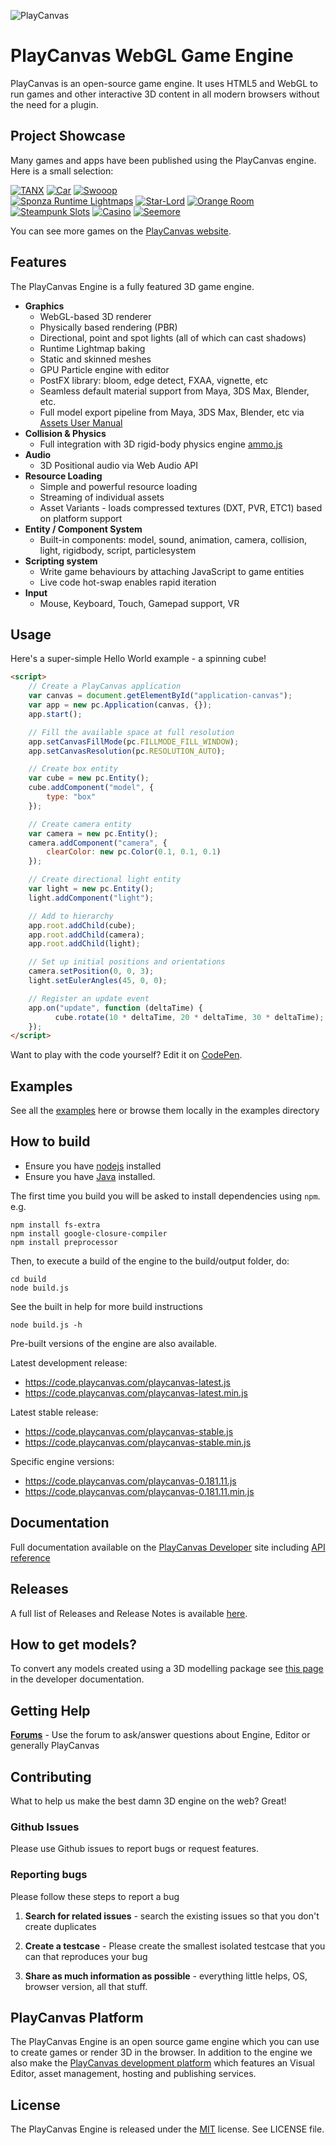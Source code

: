 ![PlayCanvas](http://static.playcanvas.com/images/logo/Playcanvas_LOGOSET_SMALL-06.png)

# PlayCanvas WebGL Game Engine

PlayCanvas is an open-source game engine. It uses HTML5 and WebGL to run games and other interactive 3D content in all modern browsers without the need for a plugin.

## Project Showcase

Many games and apps have been published using the PlayCanvas engine. Here is a small selection:

[![TANX](https://s3-eu-west-1.amazonaws.com/images.playcanvas.com/projects/4373/45093/ESR5DQ-image-25.jpg)](http://playcanv.as/p/aP0oxhUr) [![Car](https://s3-eu-west-1.amazonaws.com/images.playcanvas.com/projects/12/347824/7ULQ3Y-image-75.jpg)](http://car.playcanvas.com/) [![Swooop](https://s3-eu-west-1.amazonaws.com/images.playcanvas.com/projects/12/4763/TKYXB8-image-25.jpg)](http://playcanv.as/p/JtL2iqIH)
<br>
[![Sponza Runtime Lightmaps](https://s3-eu-west-1.amazonaws.com/images.playcanvas.com/projects/12/391368/221DFF-image-25.jpg)](http://playcanv.as/p/txPePQvy/) [![Star-Lord](https://s3-eu-west-1.amazonaws.com/images.playcanvas.com/projects/4373/333626/BGQN9H-image-25.jpg)](http://playcanv.as/p/SA7hVBLt) [![Orange Room](https://s3-eu-west-1.amazonaws.com/images.playcanvas.com/projects/23510/345310/BKST60-image-25.jpg)](http://playcanv.as/p/1ha5glKf)
<br>
[![Steampunk Slots](https://s3-eu-west-1.amazonaws.com/images.playcanvas.com/projects/23510/344862/VH0NOH-image-25.jpg)](http://playcanv.as/p/nL1dYbMv) [![Casino](https://s3-eu-west-1.amazonaws.com/images.playcanvas.com/projects/14928/349824/U88HJQ-image-25.jpg)](http://casino.playcanvas.com/) [![Seemore](https://s3-eu-west-1.amazonaws.com/images.playcanvas.com/projects/14705/319531/O4J4VU-image-25.jpg)](http://seemore.playcanvas.com/)

You can see more games on the [PlayCanvas website](https://playcanvas.com/explore).

## Features

The PlayCanvas Engine is a fully featured 3D game engine.

* **Graphics**
    * WebGL-based 3D renderer
    * Physically based rendering (PBR)
    * Directional, point and spot lights (all of which can cast shadows)
    * Runtime Lightmap baking
    * Static and skinned meshes
    * GPU Particle engine with editor
    * PostFX library: bloom, edge detect, FXAA, vignette, etc
    * Seamless default material support from Maya, 3DS Max, Blender, etc.
    * Full model export pipeline from Maya, 3DS Max, Blender, etc via [Assets User Manual](http://developer.playcanvas.com/en/user-manual/assets/)
* **Collision & Physics**
    * Full integration with 3D rigid-body physics engine [ammo.js](https://github.com/kripken/ammo.js)
* **Audio**
    * 3D Positional audio via Web Audio API
* **Resource Loading**
    * Simple and powerful resource loading
    * Streaming of individual assets
    * Asset Variants - loads compressed textures (DXT, PVR, ETC1) based on platform support
* **Entity / Component System**
    * Built-in components: model, sound, animation, camera, collision, light, rigidbody, script, particlesystem
* **Scripting system**
    * Write game behaviours by attaching JavaScript to game entities
    * Live code hot-swap enables rapid iteration
* **Input**
    * Mouse, Keyboard, Touch, Gamepad support, VR

## Usage

Here's a super-simple Hello World example - a spinning cube!

```html
<script>
    // Create a PlayCanvas application
    var canvas = document.getElementById("application-canvas");
    var app = new pc.Application(canvas, {});
    app.start();

    // Fill the available space at full resolution
    app.setCanvasFillMode(pc.FILLMODE_FILL_WINDOW);
    app.setCanvasResolution(pc.RESOLUTION_AUTO);

    // Create box entity
    var cube = new pc.Entity();
    cube.addComponent("model", {
        type: "box"
    });

    // Create camera entity
    var camera = new pc.Entity();
    camera.addComponent("camera", {
        clearColor: new pc.Color(0.1, 0.1, 0.1)
    });

    // Create directional light entity
    var light = new pc.Entity();
    light.addComponent("light");

    // Add to hierarchy
    app.root.addChild(cube);
    app.root.addChild(camera);
    app.root.addChild(light);

    // Set up initial positions and orientations
    camera.setPosition(0, 0, 3);
    light.setEulerAngles(45, 0, 0);

    // Register an update event
    app.on("update", function (deltaTime) {
    	  cube.rotate(10 * deltaTime, 20 * deltaTime, 30 * deltaTime);
    });
</script>
```

Want to play with the code yourself? Edit it on [CodePen](http://codepen.io/playcanvas/pen/NPbxMj).

## Examples

See all the [examples](http://playcanvas.github.io) here or browse them locally in the examples directory

## How to build

* Ensure you have [nodejs](https://nodejs.org) installed
* Ensure you have [Java](https://java.com/en/download/) installed.

The first time you build you will be asked to install dependencies using `npm`. e.g.

    npm install fs-extra
    npm install google-closure-compiler
    npm install preprocessor

Then, to execute a build of the engine to the build/output folder, do:

    cd build
    node build.js

See the built in help for more build instructions

    node build.js -h

Pre-built versions of the engine are also available.

Latest development release:

* https://code.playcanvas.com/playcanvas-latest.js
* https://code.playcanvas.com/playcanvas-latest.min.js

Latest stable release:

* https://code.playcanvas.com/playcanvas-stable.js
* https://code.playcanvas.com/playcanvas-stable.min.js

Specific engine versions:

* https://code.playcanvas.com/playcanvas-0.181.11.js
* https://code.playcanvas.com/playcanvas-0.181.11.min.js

## Documentation

Full documentation available on the [PlayCanvas Developer](http://developer.playcanvas.com) site including [API reference](http://developer.playcanvas.com/en/api/)

## Releases

A full list of Releases and Release Notes is available [here](https://github.com/playcanvas/engine/releases).

## How to get models?

To convert any models created using a 3D modelling package see [this page](http://developer.playcanvas.com/en/engine/) in the developer documentation.

## Getting Help

[**Forums**](http://forum.playcanvas.com) - Use the forum to ask/answer questions about Engine, Editor or generally PlayCanvas

## Contributing

What to help us make the best damn 3D engine on the web? Great!

### Github Issues

Please use Github issues to report bugs or request features.

### Reporting bugs

Please follow these steps to report a bug

1. **Search for related issues** - search the existing issues so that you don't create duplicates

2. **Create a testcase** - Please create the smallest isolated testcase that you can that reproduces your bug

3. **Share as much information as possible** - everything little helps, OS, browser version, all that stuff.

## PlayCanvas Platform

The PlayCanvas Engine is an open source game engine which you can use to create games or render 3D in the browser. In addition to the engine we also make the [PlayCanvas development platform](https://playcanvas.com/) which features an Visual Editor, asset management, hosting and publishing services.

## License

The PlayCanvas Engine is released under the [MIT](http://opensource.org/licenses/MIT) license. See LICENSE file.

